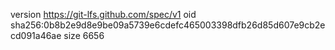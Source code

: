 version https://git-lfs.github.com/spec/v1
oid sha256:0b8b2e9d8e9be09a5739e6cdefc465003398dfb26d85d607e9cb2ecd091a46ae
size 6656
